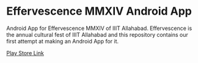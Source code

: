 Effervescence MMXIV Android App
==================

Android App for Effervescence MMXIV of IIIT Allahabad. Effervescence is the annual cultural fest of IIIT Allahabad and this repository contains our first attempt at making an Android App for it.

[Play Store Link](https://play.google.com/store/apps/details?id=iiita.effervescencemmxiv) 

